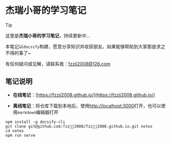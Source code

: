# 杰瑞小哥的学习笔记

> [!TIP]
>
> 这里是**杰瑞小哥的学习笔记**，持续更新中...
>
> 本笔记以`docsify`构建，愿意分享知识并收获朋友。如果能够帮助到大家那是求之不得的事了~
>
> 有任何疑问或见解，请联系我：fzzjj2008@126.com

## 笔记说明

- **在线笔记**：[https://fzzjj2008.github.io/](https://fzzjj2008.github.io/)

- **离线笔记**：将仓库下载到本地后，使用[http://localhost:3000](http://localhost:3000)打开，也可以使用`markdown`编辑器打开

```shell
npm install -g docsify-cli
git clone git@github.com:fzzjj2008/fzzjj2008.github.io.git notes
cd notes
npm run serve
```
